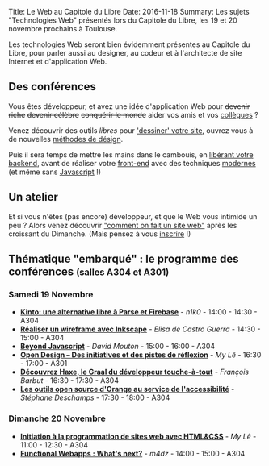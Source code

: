 Title: Le Web au Capitole du Libre
Date: 2016-11-18
Summary: Les sujets "Technologies Web" présentés lors du Capitole du Libre, les 19 et 20 novembre prochains à Toulouse.

Les technologies Web seront bien évidemment présentes au Capitole du Libre, pour parler aussi au designer, au codeur et à l'architecte de site Internet et d'application Web.

## Des conférences

Vous êtes développeur, et avez une idée d'application Web pour <del>devenir riche</del> <del>devenir célèbre</del> <del>conquérir le monde</del> aider vos amis et vos [collègues](https://2016.capitoledulibre.org/programme.html#les-outils-open-source-dorange-au-service-de-lacce) ?

Venez découvrir des outils *libres* pour ['dessiner' votre site](https://2016.capitoledulibre.org/programme.html#realiser-un-wireframe-avec-inkscape), ouvrez vous à de nouvelles [méthodes de désign](https://2016.capitoledulibre.org/programme.html#open-design-des-initiatives-et-des-pistes-de-refle).

Puis il sera temps de mettre les mains dans le cambouis, en [libérant votre backend](https://2016.capitoledulibre.org/programme.html#kinto-une-alternative-libre-a-parse-et-firebase), avant de réaliser votre [front-end](https://2016.capitoledulibre.org/programme.html#decouvrez-haxe-le-graal-du-developpeur-touche-a-to) avec des techniques [modernes](https://2016.capitoledulibre.org/programme.html#functional-webapps-whats-next) (et même sans [Javascript](https://2016.capitoledulibre.org/programme.html#beyond-javascript) !)

## Un atelier

Et si vous n'êtes (pas encore) développeur, et que le Web vous intimide un peu ? Alors venez découvrir ["comment on fait un site web"](https://2016.capitoledulibre.org/programme.html#initiation-a-la-programmation-de-sites-web-avec-ht) après les croissant du Dimanche. (Mais pensez à vous [inscrire](https://participez-2016.capitoledulibre.org/subscribe/initiation-a-la-programmation-de-sites-web-avec-ht) !)

## Thématique "embarqué" : le programme des conférences <small>(salles A304 et A301)</small>

### Samedi 19 Novembre

* [**Kinto: une alternative libre à Parse et Firebase**](https://2016.capitoledulibre.org/programme.html#kinto-une-alternative-libre-a-parse-et-firebase) - *n1k0* - 14:00 - 14:30 - A304
* [**Réaliser un wireframe avec Inkscape**](https://2016.capitoledulibre.org/programme.html#realiser-un-wireframe-avec-inkscape) - *Elisa de Castro Guerra* - 14:30 - 15:00 - A304
* [**Beyond Javascript**](https://2016.capitoledulibre.org/programme.html#beyond-javascript) - *David Mouton* - 15:00 - 16:00 - A304
* [**Open Design – Des initiatives et des pistes de réflexion**](https://2016.capitoledulibre.org/programme.html#open-design-des-initiatives-et-des-pistes-de-refle) - *My Lê* - 16:30 - 17:00 - A301
* [**Découvrez Haxe, le Graal du développeur touche-à-tout**](https://2016.capitoledulibre.org/programme.html#decouvrez-haxe-le-graal-du-developpeur-touche-a-to) - *François Barbut* - 16:30 - 17:30 - A304
* [**Les outils open source d'Orange au service de l'accessibilité**](https://2016.capitoledulibre.org/programme.html#les-outils-open-source-dorange-au-service-de-lacce) - *Stéphane Deschamps* - 17:30 - 18:00 - A304

### Dimanche 20 Novembre

* [**Initiation à la programmation de sites web avec HTML&CSS**](https://2016.capitoledulibre.org/programme.html#initiation-a-la-programmation-de-sites-web-avec-ht) - *My Lê* - 11:00 - 12:30 - A304
* [**Functional Webapps : What's next?**](https://2016.capitoledulibre.org/programme.html#functional-webapps-whats-next) - *m4dz* - 14:00 - 15:00 - A304
